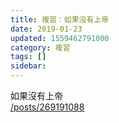```yaml
---
title: 複習：如果沒有上帝
date: 2019-01-23
updated: 1559462791000
category: 複習
tags: []
sidebar: 
---
```


<p>如果沒有上帝<br/>
<a href="/posts/269191088" target="_blank">/posts/269191088</a></p>
<p> </p>
